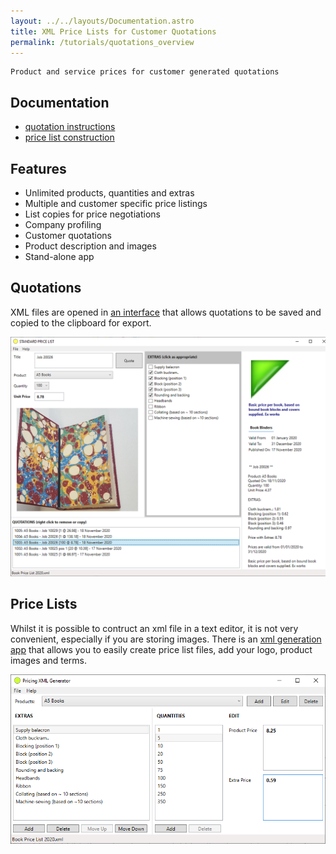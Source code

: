 ```yaml
---
layout: ../../layouts/Documentation.astro
title: XML Price Lists for Customer Quotations 
permalink: /tutorials/quotations_overview
---
```


	Product and service prices for customer generated quotations

## Documentation

- [quotation instructions](/tutorials/quotations)
- [price list construction](/tutorials/pricelists)

## Features

- Unlimited products, quantities and extras
- Multiple and customer specific price listings
- List copies for price negotiations
- Company profiling
- Customer quotations
- Product description and images
- Stand-alone app

## Quotations

XML files are opened in [an interface](/tutorials/quotations) that allows quotations to be saved and copied to the clipboard for export.

![viewer](/images/quotation_ui.png)

## Price Lists

Whilst it is possible to contruct an xml file in a text editor, it is not very convenient, especially if you are storing images. There is an [xml generation app](/tutorials/pricelists) that allows you to easily create price list files, add your logo, product images and terms.

![generator](/images/quotation_gen.png)



